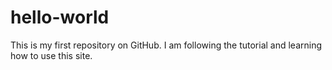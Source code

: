 # hello-world
This is my first repository on GitHub.  I am following the tutorial and learning how to use this site.

